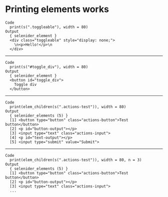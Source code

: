 # Printing elements works

    Code
      print(s(".toggleable"), width = 80)
    Output
      { selenider_element }
      <div class="toggleable" style="display: none;">
        \n<p>Hello!</p>\n
      </div>

---

    Code
      print(s("#toggle_div"), width = 80)
    Output
      { selenider_element }
      <button id="toggle_div">
        Toggle div
      </button>

---

    Code
      print(elem_children(s(".actions-test")), width = 80)
    Output
      { selenider_elements (5) }
      [1] <button type="button" class="actions-button">Test button</button>
      [2] <p id="button-output"></p>
      [3] <input type="text" class="actions-input">
      [4] <p id="text-output"></p>
      [5] <input type="submit" value="Submit">

---

    Code
      print(elem_children(s(".actions-test")), width = 80, n = 3)
    Output
      { selenider_elements (5) }
      [1] <button type="button" class="actions-button">Test button</button>
      [2] <p id="button-output"></p>
      [3] <input type="text" class="actions-input">
      ...

